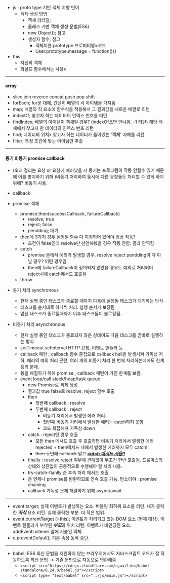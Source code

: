 - js : proto type 기반 객체 지향 언어
  - 객체 생성 방법
    - 객체 리터럴;
    - 클래스 기반 객체 생성 문법(ES6)
    - new Object(); 참고
    - 생성자 함수; 참고
      - 객체이름.prototype.프로퍼티명=코드
      - User.prototype.message = function(){}
- this
  - 자신의 객체
  - 화살표 함수에서는 사용x
---

#### array
- slice join reverce concat push pop shift
- forEach; for문 대체, 간단히 배열의 각 아이템을 가져옴
- map; 배열의 각 요소에 함수식을 적용해서 그 결과값을 새로운 배열로 리턴
- indexOf; 찾고자 하는 데이터의 인덱스 번호를 리턴
- findIndex; 배열의 아이템이 객체일 경우? (indexOf쓰면 안나옴. -1 리턴) 해당 객체에서 찾고자 한 데이터의 인덱스 번호 리턴
- find; 데이터의 위치x 찾고자 하는 데이터가 들어있는 '객체' 자체를 리턴
- filter; 특정 조건에 맞는 아이템만 추출
---

#### 동기 비동기 promise callback
- (오래 걸리는 요청 or 요청에 에러났을 시 동기는 프로그램이 작동 안될수 있기 때문에 이를 방지하기 위해 )비동기 처리하여 동시에 다른 요청들도 처리할 수 있게 하기 위해? 비동기 사용.
- callback
- promise 객체 
  - promise.then(successCallback, failureCallback)
    - resolve; true
    - reject; false
    - pendding; 대기
  - then에 3가지 경우 실행될 함수 다 지정되어 있어야 정상 작동?
    - 조건이 false인데 resolve만 선언해놨을 경우 작동 안함. 결과 안찍힘
  - catch
    - promise 문에서 예외가 발생할 경우. resolve reject pendding이 다 아닐 경우? 어떤 경우임
    - then에 failureCallback이 정의되지 않았을 경우도 예외로 처리되어 reject시에 catch메서드 호출됨
  - throw

- 동기 처리 synchronous
  - 현재 실행 중인 태스크가 종료할 때까지 다음에 실행될 태스크가 대기하는 방식
  - 태스크를 순서대로 하나씩 처리. 실행 순서가 보장됨
  - 앞선 태스크가 종료될때까지 이후 태스크들이 블로킹됨..
- 비동기 처리 asynchronous
  - 현재 실행 중인 태스크가 종료되지 않은 상태여도 다음 태스크를 곧바로 실행하는 방식
  - setTimeout setInterval HTTP 요청, 이벤트 핸들러 등
  - callback 패턴 ; callback 함수 중첩으로 callback hell을 발생시켜 가독성 저하, 에러의 예외 처리 곤란, 여러 개의 비동기 처리 한 번에 처리하는데에도 한계 등의 문제.
  - 등을 해결하기 위해 promise ; callback 패턴이 가진 한계를 보완.
  - event loop/call stack/heap/task queue
    - new Promise로 객체 생성
    - 결과값 true false로 resolve, reject 함수 호출
    - then
      - 첫번째 callback : resolve
      - 두번째 callback : reject
        - 비동기 처리에서 발생한 에러 처리. 
        - 첫번째 비동기 처리에서 발생한 에러는 catch하지 못함
        - 코드 복잡해져 가독성 down
    - catch : reject인 경우 호출
      - 모든 then 메서드 호출 후 호출하면 비동기 처리에서 발생한 에러rejected + then메서드 내에서 발생한 에러까지 모두 catch!!
      - ~~then 두번째 callback~~ 말고 <u>***___catch 매서드 사용!!___***</u>
    - finally : resolve reject 여부에 관계없이 무조건 한번 호출됨. 프로미스의 상태와 상관없이 공통적으로 수행해야 할 처리 내용.
    - try-catch-fianlly 순  후속 처리 메서드 호출
    - 은 언제나 promise를 반환하므로 연속 호출 가능. 먼소리야 : promise chaining
    - callback 가독성 문제 해결하기 위해 async/await
---

- event.target; 실제 이벤트가 발생하는 요소. 버블링 최하위 요소를 리턴. 내가 클릭한 ***자식*** 요소 리턴. 실제 클릭한 부분. 더 작은 범위.
- event.currentTarget (=this); 이벤트가 처리되고 있는 DOM 요소 (현재 대상). 이벤트 핸들러가 부착된 ***부모***의 위치 리턴. 이벤트가 바인딩된 요소. addEventListener 앞에 기술된 객체.
- e.preventDefaul(); 기본 속성 동작 중단.
---
- babel; ES6 최신 문법을 지원하지 않는 브라우저에서도 자바스크립트 코드가 잘 작동하도록 최신 문법 -> 기존 문법으로 자동으로 변환해줌
  - `<script src="https://cdnjs.cloudflare.com/ajax/libs/babel-standalone/6.24.0/babel.js"></script>`  
  - `<script type= "text/babel" src="../js/main.js"></script>`
